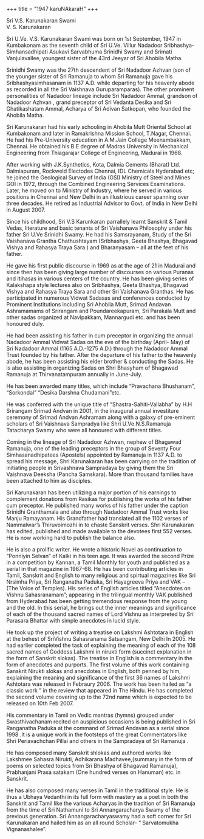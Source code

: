 +++
title = "1947 karuNAkaraH"
+++

Sri V.S. Karunakaran Swami  
V. S. Karunakaran

Sri U.Ve. V.S. Karunakaran Swami was born on 1st September, 1947 in Kumbakonam as the seventh child of Sri U.Ve. Villur Nadadoor Sribhashya-Simhansadhipati Asukavi Sarvabhuma Srinidhi Swamy and Srimati Vanjulavallee, youngest sister of the 43rd Jeeyar of Sri Ahobila Matha.

Srinidhi Swamy was the 27th descendent of Sri Nadadoor Azhvan (son of the younger sister of Sri Ramanuja to whom Sri Ramanuja gave his Sribhashyasimhasanam in 1137 A.D. while departing for his heavenly abode as recorded in all the Sri Vaishnava Guruparamparas). The other prominent personalities of Nadadoor lineage include Sri Nadadoor Ammal, grandson of Nadadoor Azhvan , grand preceptor of Sri Vedanta Desika and Sri Ghatikashatam Ammal, Acharya of Sri Adivan Satkopan, who founded the Ahobila Matha.

Sri Karunakaran had his early schooling in Ahobila Mutt Oriental School at Kumbakonam and later in Ramakrishna Mission School, T.Nagar, Chennai. He had his Pre-University education in A.M.Jain College Meenambakkam, Chennai. He obtained his B.E degree of Madras University in Mechanical Engineering from Thiagarajar College of Engineering, Madurai in 1968.

After working with J.K.Synthetics, Kota, Dalmia Cements (Bharat) Ltd. Dalmiapuram, Rockweld Electodes Chennai, IDL Chemicals Hyderabad etc; he joined the Geological Survey of India (GSI) Ministry of Steel and Mines GOI in 1972, through the Combined Engineering Services Examinations. Later, he moved on to Ministry of Industry, where he served in various positions in Chennai and New Delhi in an illustrious career spanning over three decades. He retired as Industrial Advisor to Govt. of India in New Delhi in August 2007.

Since his childhood, Sri V.S Karunkaran parrallely learnt Sanskrit & Tamil Vedas, literature and basic tenants of Sri Vaishanava Philosophy under his father Sri U.Ve Srinidhi Swamy. He had his Samsrayanam, Study of the Sri Vaishanava Grantha Chathushtayam (Sribhashya, Geeta Bhashya, Bhagavad Vishya and Rahasya Traya Sara ) and Bharanyasam – all at the feet of his father.

He gave his first public discourse in 1969 as at the age of 21 in Madurai and since then has been giving large number of discourses on various Puranas and Itihasas in various centers of the country. He has been giving series of Kalakshapa style lectures also on Sribhashya, Geeta Bhashya, Bhagavad Vishya and Rahasya Traya Sara and other Sri Vaishanava Granthas. He has participated in numerous Vidwat Sadasas and conferences conducted by Prominent Institutions including Sri Ahobila Mutt, Srimad Andavan Ashramamams of Srirangam and Poundareekapuram, Sri Parakala Mutt and other sadas organized at Navlpakkam, Mannargudi etc. and has been honoured duly.

He had been assisting his father in cum preceptor in organizing the annual Nadadoor Ammal Vidwat Sadas on the eve of the birthday (April- May) of Sri Nadadoor Ammal (1165 A.D.-1275 A.D.) through the Nadadoor Ammal Trust founded by his father. After the departure of his father to the heavenly abode, he has been assisting his elder brother & conducting the Sadas. He is also assisting in organizing Sadas on Shri Bhasyham of Bhagawad Ramanuja at Thirvanatampuram annually in June-July.

He has been awarded many titles, which include “Pravachana Bhushanam”, “Sorkondal” “Desika Darshna Chudamani”etc.

He was conferred with the unique title of “Shastra-Sahiti-Vallabha” by H.H Srirangam Srimad Andvan in 2001, in the inaugural annual investiture ceremony of Srimad Andvan Ashramam along with a galaxy of pre-eminent scholars of Sri Vaishnava Sampradya like Shri U.Ve.N.S.Ramanuja Tatacharya Swamy who were all honoured with different titles.

Coming in the lineage of Sri Nadadoor Azhwan, nephew of Bhagawad Ramanuja, one of the leading preceptors in the group of Seventy Four Simhasanadhipatees (Apostels) appointed by Ramanuja in 1137 A.D. to spread his message, Shri Karunakaran has been carrying on the tradition of initiating people in Srivashnava Sampradaya by giving them the Sri Vaishnava Deeksha (Pancha Samskara). More than thousand families have been attached to him as disciples.

Sri Karunakaran has been utilizing a major portion of his earnings to complement donations from Rasikas for publishing the works of his father cum preceptor. He published many works of his father under the caption Srinidhi Granthamala and also through Nadadoor Ammal Trust works like Manju Ramayanam. His Grandfather had translated all the 1102 verses of Nammalwar’s Thiruvoimozhi in to chaste Sanskrit verses. Shri Karunakaran has edited, published and made available to the devotees first 552 verses. He is now working hard to publish the balance also.

He is also a prolific writer. He wrote a historic Novel as continuation to “Ponniyin Selvan” of Kalki in his teen age. It was awarded the second Prize in a competition by Kannan, a Tamil Monthly for youth and published as a serial in that magazine in 1967-68. He has been contributing articles in Tamil, Sanskrit and English to many religious and spirtual magazines like Sri Nrsimha Priya, Sri Ranganatha Paduka, Sri Hayagreeva Priya and VAK – (The Voice of Temples). His series of English articles titled “Anecdotes on Vishnu Sahasranamam”; appearing in the trilingual monthly VAK published from Hyderabad has been getting tremendous response from the young and the old. In this serial, he brings out the inner meanings and significance of each of the thousand sacred names of Lord Vishnu as interpreted by Sri Parasara Bhattar with simple anecdotes in lucid style.

He took up the project of writing a treatise on Lakshmi Ashtotara in English at the behest of SriVishnu Sahasranama Satsangam, New Delhi In 2005. He had earlier completed the task of explaining the meaning of each of the 108 sacred names of Goddess Lakshmi in nirukti form (succinct explanation in the form of Sanskrit slokas). The treatise in English is a commentary in the form of anecdotes and purports. The first volume of this work containing Sanskrit Nirukti slokas and anecdotes in English, both penned by him, explaining the meaning and significance of the first 36 names of Lakshmi Ashtotara was released in Febraury 2006. The work has been hailed as “a classic work ” in the review that appeared in The Hindu. He has completed the second volume covering up to the 72nd name which is expected to be released on 10th Feb 2007.

His commentary in Tamil on Vedic mantras (hymns) grouped under Swasthivachanam recited on auspicious occasions is being published in Sri Ranganatha Paduka at the command of Srimad Andavan as a serial since 1998 .It is a unique work in the footsteps of the great Commentators like Shri Periavachchan Pillai and others in the Sampradaya of Sri Ramanuja .

He has composed many Sanskrit shlokas and authored works like Lakshmee Sahasra Nirukti, Adhikarana Madhavee,(summary in the form of poems on selected topics from Sri Bhashya of Bhagavad Ramanuja), Prabhanjani Prasa satakam (One hundred verses on Hanuman) etc. in Sanskrit.

He has also composed many verses in Tamil in the traditional style. He is thus a Ubhaya Vedanthi in its full form with mastery as a poet in both the Sanskrit and Tamil like the various Acharyas in the tradition of Sri Ramanuja from the time of Sri Nathamuni to Sri Annangaracharya Swamy of the previous generation. Sri Annangaracharyaswamy had a soft corner for Sri Karunakaran and hailed him as an all round Scholar- “ Sarvatomukha Vignanashalee”.
